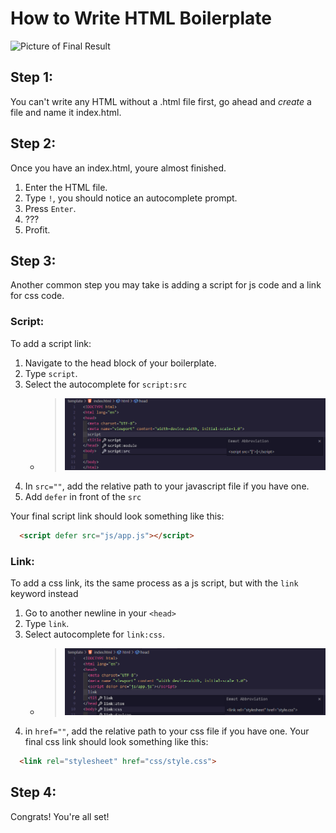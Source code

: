 # How to Write HTML Boilerplate

![Picture of Final Result](https://www.codewithfaraz.com/img/HTML%20Boilerplate%20Crafting%20the%20Perfect%20Foundation%20for%20Web%20Development.jpg)

## Step 1:
You can't write any HTML without a .html file first, go ahead and *create* a file and name it index.html.

## Step 2:
Once you have an index.html, youre almost finished.
1. Enter the HTML file.
2. Type `!`, you should notice an autocomplete prompt.
3. Press `Enter`.
4. ???
5. Profit.

## Step 3:
Another common step you may take is adding a script for js code and a link for css code.

### Script:
To add a script link:
1. Navigate to the head block of your boilerplate.
2. Type `script`.
3. Select the autocomplete for `script:src` 
   - > ![script autocomplete example](images/script_autocomplete.png)
4. In `src=""`, add the relative path to your javascript file if you have one.
5. Add `defer` in front of the `src`

Your final script link should look something like this:
```html
  <script defer src="js/app.js"></script>
```

### Link:

To add a css link, its the same process as a js script, but with the `link` keyword instead
1. Go to another newline in your `<head>`
2. Type `link`.
3. Select autocomplete for `link:css`.
   - > ![script autocomplete example](images/link_autocomplete.png)
4. in `href=""`, add the relative path to your css file if you have one.
Your final css link should look something like this:
```html
  <link rel="stylesheet" href="css/style.css">
```
## Step 4:
Congrats! You're all set!